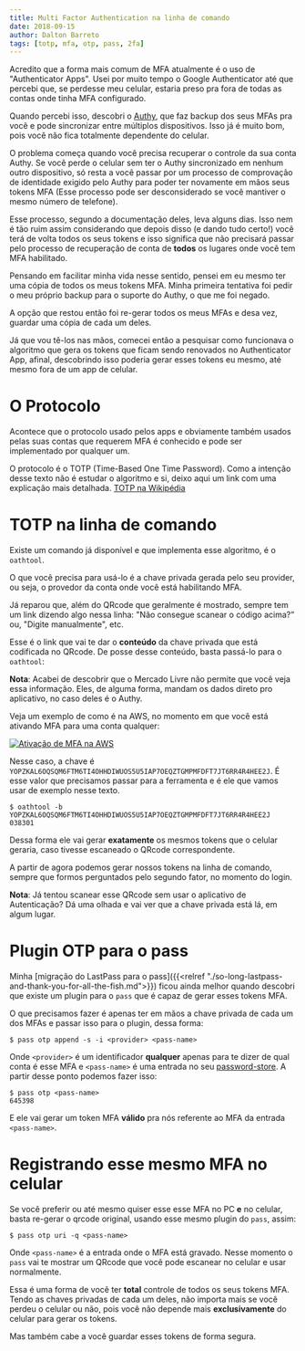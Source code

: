 ```yaml
---
title: Multi Factor Authentication na linha de comando
date: 2018-09-15
author: Dalton Barreto
tags: [totp, mfa, otp, pass, 2fa]
---
```


Acredito que a forma mais comum de MFA atualmente é o uso de "Authenticator Apps". Usei por muito tempo o Google Authenticator até que percebi que, se perdesse meu celular, estaria preso pra fora de todas as contas onde tinha MFA configurado.

Quando percebi isso, descobri o [Authy](https://authy.com/), que faz backup dos seus MFAs pra você e pode sincronizar entre múltiplos dispositivos. Isso já é muito bom, pois você não fica totalmente dependente do celular.

O problema começa quando você precisa recuperar o controle da sua conta Authy. Se você perde o celular sem ter o Authy sincronizado em nenhum outro dispositivo, só resta a você passar por um processo de comprovação de identidade exigido pelo Authy para poder ter novamente em mãos seus tokens MFA (Esse processo pode ser desconsiderado se você mantiver o mesmo número de telefone).

Esse processo, segundo a documentação deles, leva alguns dias. Isso nem é tão ruim assim considerando que depois disso (e dando tudo certo!) você terá de volta todos os seus tokens e isso significa que não precisará passar pelo processo de recuperação de conta de **todos** os lugares onde você tem MFA habilitado.

Pensando em facilitar minha vida nesse sentido, pensei em eu mesmo ter uma cópia de todos os meus tokens MFA. Minha primeira tentativa foi pedir o meu próprio backup para o suporte do Authy, o que me foi negado.

A opção que restou então foi re-gerar todos os meus MFAs e desa vez, guardar uma cópia de cada um deles.

Já que vou tê-los nas mãos, comecei então a pesquisar como funcionava o algoritmo que gera os tokens que ficam sendo renovados no Authenticator App, afinal, descobrindo isso poderia gerar esses tokens eu mesmo, até mesmo fora de um app de celular.

# O Protocolo

Acontece que o protocolo usado pelos apps e obviamente também usados pelas suas contas que requerem MFA é conhecido e pode ser implementado por qualquer um.

O protocolo é o TOTP (Time-Based One Time Password). Como a intenção desse texto não é estudar o algoritmo e si, deixo aqui um link com uma explicação mais detalhada. [TOTP na Wikipédia](https://en.wikipedia.org/wiki/Time-based_One-time_Password_algorithm)

# TOTP na linha de comando

Existe um comando já disponível e que implementa esse algoritmo, é o `oathtool`.

O que você precisa para usá-lo é a chave privada gerada pelo seu provider, ou seja, o provedor da conta onde você está habilitando MFA.

Já reparou que, além do QRcode que geralmente é mostrado, sempre tem um link dizendo algo nessa linha: "Não consegue scanear o código acima?” ou, "Digite manualmente", etc.

Esse é o link que vai te dar o **conteúdo** da chave privada que está codificada no QRcode. De posse desse conteúdo, basta passá-lo para o `oathtool`:

**Nota**: Acabei de descobrir que o Mercado Livre não permite que você veja essa informação. Eles, de alguma forma, mandam os dados direto pro aplicativo, no caso deles é o Authy.

Veja um exemplo de como é na AWS, no momento em que você está ativando MFA para uma conta qualquer:

[![Ativação de MFA na AWS](/static/19a55b06/mfa-aws.png)](/static/19a55b06/mfa-aws.png)

Nesse caso, a chave é `YOPZKAL6OQSQM6FTM6TI4OHHDIWUOS5U5IAP7OEQZTGMPMFDFT7JT6RR4R4HEE2J`. É esse valor que precisamos passar para a ferramenta e é ele que vamos usar de exemplo nesse texto.


```
$ oathtool -b YOPZKAL6OQSQM6FTM6TI4OHHDIWUOS5U5IAP7OEQZTGMPMFDFT7JT6RR4R4HEE2J
038301
```

Dessa forma ele vai gerar **exatamente** os mesmos tokens que o celular geraria, caso tivesse escaneado o QRcode correspondente.

A partir de agora podemos gerar nossos tokens na linha de comando, sempre que formos perguntados pelo segundo fator, no momento do login.

**Nota**: Já tentou scanear esse QRcode sem usar o aplicativo de Autenticação? Dá uma olhada e vai ver que a chave privada está lá, em algum lugar.

# Plugin OTP para o pass

Minha [migração do LastPass para o pass]({{<relref "./so-long-lastpass-and-thank-you-for-all-the-fish.md">}}) ficou ainda melhor quando descobri que existe um plugin para o `pass` que é capaz de gerar esses tokens MFA.

O que precisamos fazer é apenas ter em mãos a chave privada de cada um dos MFAs e passar isso para o plugin, dessa forma:

```
$ pass otp append -s -i <provider> <pass-name>
```

Onde `<provider>` é um identificador **qualquer** apenas para te dizer de qual conta é esse MFA e `<pass-name>` é uma entrada no seu [password-store](https://www.passwordstore.org/).
A partir desse ponto podemos fazer isso:

```
$ pass otp <pass-name>
645398
```

E ele vai gerar um token MFA **válido** pra nós referente ao MFA da entrada `<pass-name>`. 

# Registrando esse mesmo MFA no celular

Se você preferir ou até mesmo quiser esse esse MFA no PC **e** no celular, basta re-gerar o qrcode original, usando esse mesmo plugin do `pass`, assim:

```
$ pass otp uri -q <pass-name>
```

Onde `<pass-name>` é a entrada onde o MFA está gravado. Nesse momento o `pass` vai te mostrar um QRcode que você pode escanear no celular e usar normalmente.

Essa é uma forma de você ter **total** controle de todos os seus tokens MFA. Tendo as chaves privadas de cada um deles, não importa mais se você perdeu o celular ou não, pois você não depende mais **exclusivamente** do celular para gerar os tokens.

Mas também cabe a você guardar esses tokens de forma segura.
